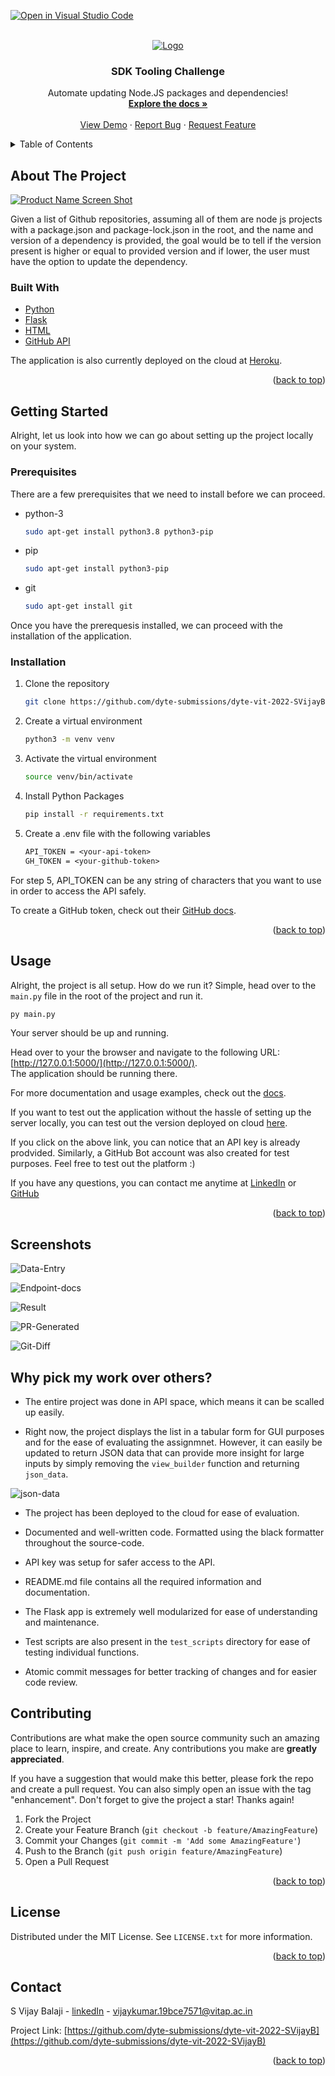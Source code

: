 [![Open in Visual Studio Code](https://classroom.github.com/assets/open-in-vscode-c66648af7eb3fe8bc4f294546bfd86ef473780cde1dea487d3c4ff354943c9ae.svg)](https://classroom.github.com/online_ide?assignment_repo_id=7947793&assignment_repo_type=AssignmentRepo)

<div id="top"></div>

<!-- PROJECT SHIELDS -->
<!--
*** I'm using markdown "reference style" links for readability.
*** Reference links are enclosed in brackets [ ] instead of parentheses ( ).
*** See the bottom of this document for the declaration of the reference variables
*** for contributors-url, forks-url, etc. This is an optional, concise syntax you may use.
*** https://www.markdownguide.org/basic-syntax/#reference-style-links
-->

<!-- [![Contributors][contributors-shield]][contributors-url]
[![Forks][forks-shield]][forks-url]
[![Stargazers][stars-shield]][stars-url]
[![Issues][issues-shield]][issues-url]
[![MIT License][license-shield]][license-url]
[![LinkedIn][linkedin-shield]][linkedin-url] -->

<!-- Removed because the repository is private and the banners don't work if private -->

<!-- PROJECT LOGO -->
<br />
<div align="center">
  <a href="https://github.com/dyte-submissions/dyte-vit-2022-SVijayB">
    <img src="assets/logo.png" alt="Logo">
  </a>

<h3 align="center">SDK Tooling Challenge</h3>

  <p align="center">
    Automate updating Node.JS packages and dependencies!
    <br />
    <a href="https://github.com/dyte-submissions/dyte-vit-2022-SVijayB"><strong>Explore the docs »</strong></a>
    <br />
    <br />
    <a href="https://dyte-internship.herokuapp.com/">View Demo</a>
    ·
    <a href="https://github.com/dyte-submissions/dyte-vit-2022-SVijayB/issues">Report Bug</a>
    ·
    <a href="https://github.com/dyte-submissions/dyte-vit-2022-SVijayB/issues">Request Feature</a>
  </p>
</div>

<!-- TABLE OF CONTENTS -->
<details>
  <summary>Table of Contents</summary>
  <ol>
    <li>
      <a href="#about-the-project">About The Project</a>
      <ul>
        <li><a href="#built-with">Built With</a></li>
      </ul>
    </li>
    <li>
      <a href="#getting-started">Getting Started</a>
      <ul>
        <li><a href="#prerequisites">Prerequisites</a></li>
        <li><a href="#installation">Installation</a></li>
      </ul>
    </li>
    <li><a href="#usage">Usage</a></li>
    <li><a href="#screenshots">Screenshots</a></li>
    <li><a href="#contributing">Contributing</a></li>
    <li><a href="#license">License</a></li>
    <li><a href="#contact">Contact</a></li>
  </ol>
</details>

<!-- ABOUT THE PROJECT -->

## About The Project

[![Product Name Screen Shot][product-screenshot]](https://dyte-internship.herokuapp.com/)

Given a list of Github repositories, assuming all of them are node js projects with a package.json and package-lock.json in the root,
and the name and version of a dependency is provided, the goal would be to tell if the version present is higher or equal to provided version and if lower, the user must have the option to update the dependency.

### Built With

-   [Python](https://www.python.org/)
-   [Flask](https://flask.palletsprojects.com/en/2.1.x/)
-   [HTML](https://developer.mozilla.org/en-US/docs/Web/HTML)
-   [GitHub API](https://docs.github.com/en/rest)

The application is also currently deployed on the cloud at [Heroku](https://www.heroku.com/).

<p align="right">(<a href="#top">back to top</a>)</p>

<!-- GETTING STARTED -->

## Getting Started

Alright, let us look into how we can go about setting up the project locally on your system.

### Prerequisites

There are a few prerequisites that we need to install before we can proceed.

-   python-3
    ```sh
    sudo apt-get install python3.8 python3-pip
    ```
-   pip
    ```sh
    sudo apt-get install python3-pip
    ```
-   git
    ```sh
    sudo apt-get install git
    ```

Once you have the prerequesis installed, we can proceed with the installation of the application.

### Installation

1. Clone the repository
    ```sh
    git clone https://github.com/dyte-submissions/dyte-vit-2022-SVijayB.git
    ```
2. Create a virtual environment
    ```sh
    python3 -m venv venv
    ```
3. Activate the virtual environment
    ```sh
    source venv/bin/activate
    ```
4. Install Python Packages
    ```sh
    pip install -r requirements.txt
    ```
5. Create a .env file with the following variables
    ```txt
    API_TOKEN = <your-api-token>
    GH_TOKEN = <your-github-token>
    ```

For step 5, API_TOKEN can be any string of characters that you want to use in order to access the API safely.

To create a GitHub token, check out their [GitHub docs](https://docs.github.com/en/authentication/keeping-your-account-and-data-secure/creating-a-personal-access-token).

<p align="right">(<a href="#top">back to top</a>)</p>

<!-- USAGE EXAMPLES -->

## Usage

Alright, the project is all setup. How do we run it? Simple, head over to the `main.py` file in the root of the project and run it.

```sh
py main.py
```

Your server should be up and running.

Head over to your the browser and navigate to the following URL: [http://127.0.0.1:5000/](http://127.0.0.1:5000/). \
The application should be running there.

For more documentation and usage examples, check out the [docs](https://dyte-internship.herokuapp.com/api/).

If you want to test out the application without the hassle of setting up the server locally, you can test out the version deployed on cloud [here](https://dyte-internship.herokuapp.com/api/verify?key=51A3AF9D1148C7CB29138A9DD4CD1C67).

If you click on the above link, you can notice that an API key is already prodvided. Similarly, a GitHub Bot account was also created for test purposes. Feel free to test out the platform :)

If you have any questions, you can contact me anytime at [LinkedIn](https://www.linkedin.com/in/svijayb/) or [GitHub](https://github.com/SVijayB)

<p align="right">(<a href="#top">back to top</a>)</p>

## Screenshots

![Data-Entry](assets/data_entry.png)

![Endpoint-docs](assets/endpoint_docs.png)

![Result](assets/update_packages.png)

![PR-Generated](assets/pr_generated.png)

![Git-Diff](assets/git_diff_ss.png)

<!-- CONTRIBUTING -->

## Why pick my work over others?

-   The entire project was done in API space, which means it can be scalled up easily.

-   Right now, the project displays the list in a tabular form for GUI purposes and for the ease of evaluating the assignmnet. However, it can easily be updated to return JSON data that can provide more insight for large inputs by simply removing the `view_builder` function and returning `json_data`.

![json-data](assets/json_data.png)

-   The project has been deployed to the cloud for ease of evaluation.

-   Documented and well-written code. Formatted using the black formatter throughout the source-code.

-   API key was setup for safer access to the API.

-   README.md file contains all the required information and documentation.

-   The Flask app is extremely well modularized for ease of understanding and maintenance.

-   Test scripts are also present in the `test_scripts` directory for ease of testing individual functions.

-   Atomic commit messages for better tracking of changes and for easier code review.

## Contributing

Contributions are what make the open source community such an amazing place to learn, inspire, and create. Any contributions you make are **greatly appreciated**.

If you have a suggestion that would make this better, please fork the repo and create a pull request. You can also simply open an issue with the tag "enhancement".
Don't forget to give the project a star! Thanks again!

1. Fork the Project
2. Create your Feature Branch (`git checkout -b feature/AmazingFeature`)
3. Commit your Changes (`git commit -m 'Add some AmazingFeature'`)
4. Push to the Branch (`git push origin feature/AmazingFeature`)
5. Open a Pull Request

<p align="right">(<a href="#top">back to top</a>)</p>

<!-- LICENSE -->

## License

Distributed under the MIT License. See `LICENSE.txt` for more information.

<p align="right">(<a href="#top">back to top</a>)</p>

<!-- CONTACT -->

## Contact

S Vijay Balaji - [linkedIn](linkedin.com/in/svijayb) - vijaykumar.19bce7571@vitap.ac.in

Project Link: [https://github.com/dyte-submissions/dyte-vit-2022-SVijayB](https://github.com/dyte-submissions/dyte-vit-2022-SVijayB)

<p align="right">(<a href="#top">back to top</a>)</p>

<!-- MARKDOWN LINKS & IMAGES -->
<!-- https://www.markdownguide.org/basic-syntax/#reference-style-links -->

[contributors-shield]: https://img.shields.io/github/contributors/dyte-submissions/dyte-vit-2022-SVijayB.svg?style=for-the-badge
[contributors-url]: https://github.com/dyte-submissions/dyte-vit-2022-SVijayB/graphs/contributors
[forks-shield]: https://img.shields.io/github/forks/dyte-submissions/dyte-vit-2022-SVijayB.svg?style=for-the-badge
[forks-url]: https://github.com/dyte-submissions/dyte-vit-2022-SVijayB/network/members
[stars-shield]: https://img.shields.io/github/stars/dyte-submissions/dyte-vit-2022-SVijayB.svg?style=for-the-badge
[stars-url]: https://github.com/dyte-submissions/dyte-vit-2022-SVijayB/stargazers
[issues-shield]: https://img.shields.io/github/issues/dyte-submissions/dyte-vit-2022-SVijayB.svg?style=for-the-badge
[issues-url]: https://github.com/dyte-submissions/dyte-vit-2022-SVijayB/issues
[license-shield]: https://img.shields.io/github/license/dyte-submissions/dyte-vit-2022-SVijayB.svg?style=for-the-badge
[license-url]: https://github.com/dyte-submissions/dyte-vit-2022-SVijayB/blob/master/LICENSE.txt
[linkedin-shield]: https://img.shields.io/badge/-LinkedIn-black.svg?style=for-the-badge&logo=linkedin&colorB=555
[linkedin-url]: https://linkedin.com/in/SVijayB
[product-screenshot]: assets/pr_generated.png
